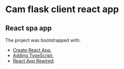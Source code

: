 # Cam flask client react app


## React spa app

The project was bootstrapped with:

- [Create React App](https://github.com/facebookincubator/create-react-app),
- [Adding TypeScript](https://create-react-app.dev/docs/adding-typescript/),
- [React App Rewired](https://github.com/timarney/react-app-rewired);


<!--
 @changed 2020.10.18, 20:48
-->
